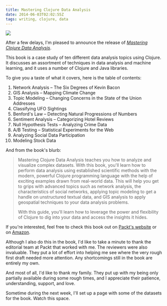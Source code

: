 ```yaml
---
title: Mastering Clojure Data Analysis
date: 2014-06-03T02:02:55Z
tags: writing, clojure, data
---
```


<img class="bookframe" src="http://dgdsbygo8mp3h.cloudfront.net/sites/default/files/imagecache/productview/4139OS.jpg"/>

After a few delays, I'm pleased to announce the release of [*Mastering Clojure
Data Analysis*][packt].

This book is a case study of ten different data analysis topics using Clojure.
It discusses an assortment of techniques in data analysis and machine learning,
and it uses a number of Clojure and Java libraries.

To give you a taste of what it covers, here is the table of contents:

1. Network Analysis – The Six Degrees of Kevin Bacon
1. GIS Analysis – Mapping Climate Change
1. Topic Modeling – Changing Concerns in the State of the Union Addresses
1. Classifying UFO Sightings
1. Benford's Law – Detecting Natural Progressions of Numbers
1. Sentiment Analysis – Categorizing Hotel Reviews
1. Null Hypothesis Tests – Analyzing Crime Data
1. A/B Testing – Statistical Experiments for the Web
1. Analyzing Social Data Participation
1. Modeling Stock Data

And from the book's blurb:

> Mastering Clojure Data Analysis teaches you how to analyze and visualize
> complex datasets. With this book, you'll learn how to perform data analysis
> using established scientific methods with the modern, powerful Clojure
> programming language with the help of exciting examples drawn from real-world
> data. This will help you get to grips with advanced topics such as network
> analysis, the characteristics of social networks, applying topic modeling to
> get a handle on unstructured textual data, and GIS analysis to apply
> geospatial techniques to your data analysis problems.
>
> With this guide, you'll learn how to leverage the power and flexibility of
> Clojure to dig into your data and access the insights it hides.

If you're interested, feel free to check this book out on [Packt's
website][packt] or on [Amazon][amazon].

Although I also do this in the book, I'd like to take a minute to thank the
editorial team at Packt that worked with me. The reviewers were also
invaluable. They put a lot of effort into helping me see where the very rough
first draft needed more attention. Any shortcomings still in the book are
entirely my own.

And most of all, I'd like to thank my family. They put up with my being only
partially available during some rough times, and I appreciate their patience,
understanding, support, and love.

Sometime during the next week, I'll set up a page with some of the datasets for
the book. Watch this space.

<!--
<a href="http://www.amazon.com/gp/product/B00KLAJ66S/ref=as_li_tl?ie=UTF8&camp=1789&creative=390957&creativeASIN=B00KLAJ66S&linkCode=as2&tag=httpwwwericro-20&linkId=JK7FNAPWBI467EIC">Mastering Clojure Data Analysis</a><img src="http://ir-na.amazon-adsystem.com/e/ir?t=httpwwwericro-20&l=as2&o=1&a=B00KLAJ66S" width="1" height="1" border="0" alt="" style="border:none !important; margin:0px !important;" />
-->

[packt]: http://j.mp/McDla
[amazon]: http://www.amazon.com/gp/product/B00KLAJ66S/ref=as_li_tl?ie=UTF8&camp=1789&creative=390957&creativeASIN=B00KLAJ66S&linkCode=as2&tag=httpwwwericro-20&linkId=JK7FNAPWBI467EIC

